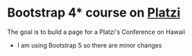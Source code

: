 # Bootstrap 4* course on [Platzi](https://platzi.com/cursos/bootstrap/)


The goal is to build a page for a Platzi's Conference on Hawaii


* I am using Bootstrap 5 so there are minor changes